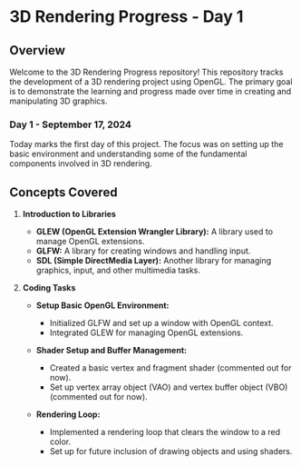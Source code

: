 # 3D Rendering Progress - Day 1

## Overview

Welcome to the 3D Rendering Progress repository! This repository tracks the development of a 3D rendering project using OpenGL. The primary goal is to demonstrate the learning and progress made over time in creating and manipulating 3D graphics. 

### Day 1 - September 17, 2024

Today marks the first day of this project. The focus was on setting up the basic environment and understanding some of the fundamental components involved in 3D rendering. 

## Concepts Covered

1. **Introduction to Libraries**
   - **GLEW (OpenGL Extension Wrangler Library):** A library used to manage OpenGL extensions.
   - **GLFW:** A library for creating windows and handling input.
   - **SDL (Simple DirectMedia Layer):** Another library for managing graphics, input, and other multimedia tasks.

2. **Coding Tasks**
   - **Setup Basic OpenGL Environment:** 
     - Initialized GLFW and set up a window with OpenGL context.
     - Integrated GLEW for managing OpenGL extensions.

   - **Shader Setup and Buffer Management:**
     - Created a basic vertex and fragment shader (commented out for now).
     - Set up vertex array object (VAO) and vertex buffer object (VBO) (commented out for now).

   - **Rendering Loop:**
     - Implemented a rendering loop that clears the window to a red color.
     - Set up for future inclusion of drawing objects and using shaders.

